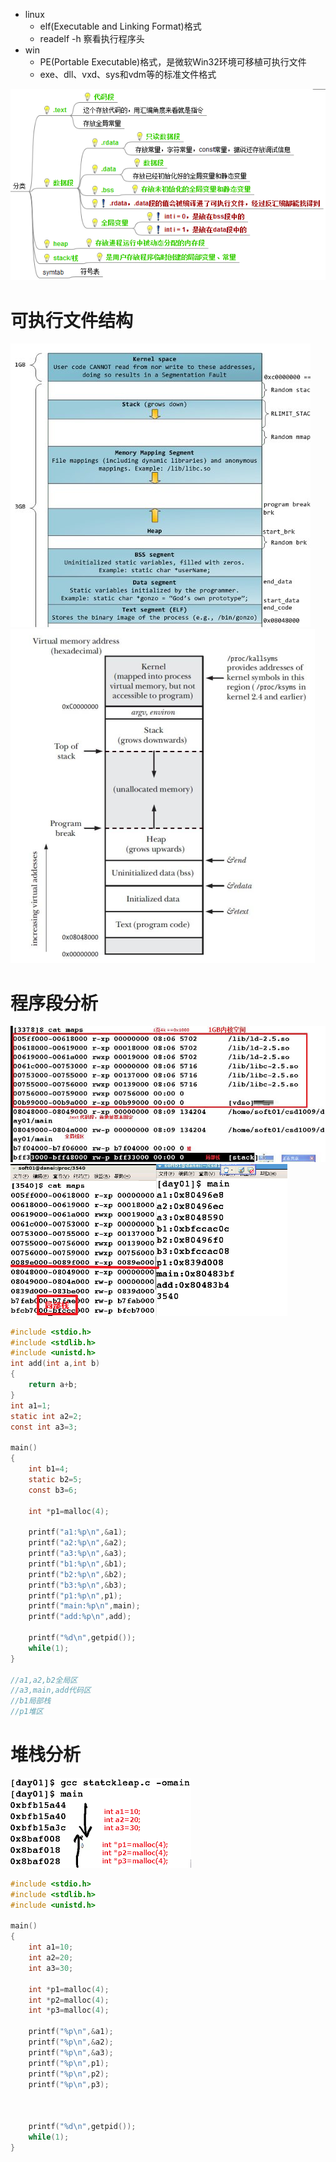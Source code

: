 - linux
	- elf(Executable and Linking Format)格式
	- readelf -h 察看执行程序头
- win
	- PE(Portable Executable)格式，是微软Win32环境可移植可执行文件
	- exe、dll、vxd、sys和vdm等的标准文件格式

![](../photo/Pasted%20image%2020230516184510.png)

# 可执行文件结构
![](../photo/可执行文件结构.png)
![](../photo/可执行文件结构2.png)
# 程序段分析
![](../photo/程序段2.jpeg)
![](../photo/程序段分析.png)
```c
#include <stdio.h>
#include <stdlib.h>
#include <unistd.h>
int add(int a,int b)
{
	return a+b;
}
int a1=1;
static int a2=2;
const int a3=3;

main()
{
	int b1=4;
	static b2=5;
	const b3=6;
	
	int *p1=malloc(4);
	
	printf("a1:%p\n",&a1);
	printf("a2:%p\n",&a2);
	printf("a3:%p\n",&a3);
	printf("b1:%p\n",&b1);
	printf("b2:%p\n",&b2);
	printf("b3:%p\n",&b3);
	printf("p1:%p\n",p1);
	printf("main:%p\n",main);
	printf("add:%p\n",add);
	
	printf("%d\n",getpid());
	while(1);
}

//a1,a2,b2全局区
//a3,main,add代码区
//b1局部栈
//p1堆区

```

# 堆栈分析
![](../photo/堆栈分析.png)
```c
#include <stdio.h>
#include <stdlib.h>
#include <unistd.h>

main()
{
	int a1=10;
	int a2=20;
	int a3=30;
	
	int *p1=malloc(4);
	int *p2=malloc(4);
	int *p3=malloc(4);
	
	printf("%p\n",&a1);
	printf("%p\n",&a2);
	printf("%p\n",&a3);
	printf("%p\n",p1);
	printf("%p\n",p2);
	printf("%p\n",p3);
	
	
	
	printf("%d\n",getpid());
	while(1);
}

```
